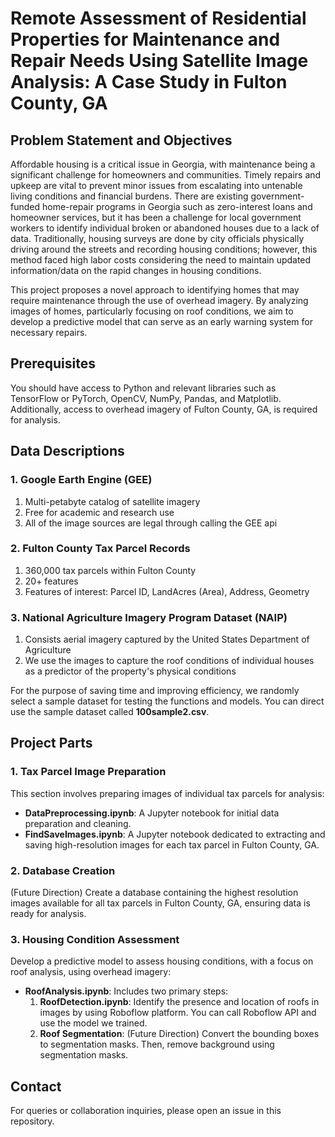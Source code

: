 # Remote Assessment of Residential Properties for Maintenance and Repair Needs Using Satellite Image Analysis: A Case Study in Fulton County, GA

## Problem Statement and Objectives
Affordable housing is a critical issue in Georgia, with maintenance being a significant challenge for homeowners and communities. Timely repairs and upkeep are vital to prevent minor issues from escalating into untenable living conditions and financial burdens. There are existing government-funded home-repair programs in Georgia such as zero-interest loans and homeowner services, but it has been a challenge for local government workers to identify individual broken or abandoned houses due to a lack of data. Traditionally, housing surveys are done by city officials physically driving around the streets and recording housing conditions; however, this method faced high labor costs considering the need to maintain updated information/data on the rapid changes in housing conditions. 

This project proposes a novel approach to identifying homes that may require maintenance through the use of overhead imagery. By analyzing images of homes, particularly focusing on roof conditions, we aim to develop a predictive model that can serve as an early warning system for necessary repairs.

## Prerequisites
You should have access to Python and relevant libraries such as TensorFlow or PyTorch, OpenCV, NumPy, Pandas, and Matplotlib. Additionally, access to overhead imagery of Fulton County, GA, is required for analysis.

## Data Descriptions

### 1. Google Earth Engine (GEE)
1. Multi-petabyte catalog of satellite imagery
2. Free for academic and research use
3. All of the image sources are legal through calling the GEE api

### 2. Fulton County Tax Parcel Records
1. 360,000 tax parcels within Fulton County
2. 20+ features
3. Features of interest: Parcel ID, LandAcres (Area), Address, Geometry

### 3. National Agriculture Imagery Program Dataset (NAIP)
1. Consists aerial imagery captured by the United States Department of Agriculture
2. We use the images to capture the roof conditions of individual houses as a predictor of the property's physical conditions

For the purpose of saving time and improving efficiency, we randomly select a sample dataset for testing the functions and models. You can direct use the sample dataset called **100sample2.csv**.

## Project Parts

### 1. Tax Parcel Image Preparation
This section involves preparing images of individual tax parcels for analysis:
- **DataPreprocessing.ipynb**: A Jupyter notebook for initial data preparation and cleaning.
- **FindSaveImages.ipynb**: A Jupyter notebook dedicated to extracting and saving high-resolution images for each tax parcel in Fulton County, GA.

### 2. Database Creation 
(Future Direction) Create a database containing the highest resolution images available for all tax parcels in Fulton County, GA, ensuring data is ready for analysis.

### 3. Housing Condition Assessment
Develop a predictive model to assess housing conditions, with a focus on roof analysis, using overhead imagery:
- **RoofAnalysis.ipynb**: Includes two primary steps:
   1. **RoofDetection.ipynb**: Identify the presence and location of roofs in images by using Roboflow platform. You can call Roboflow API and use the model we trained.
   2. **Roof Segmentation**: (Future Direction) Convert the bounding boxes to segmentation masks. Then, remove background using segmentation masks.
 
 
## Contact
For queries or collaboration inquiries, please open an issue in this repository.
